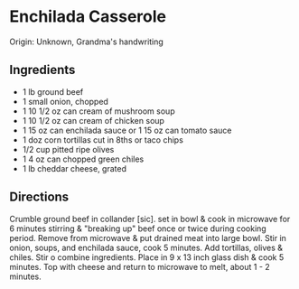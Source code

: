 # Enchilada Casserole

Origin: Unknown, Grandma's handwriting

## Ingredients

- 1 lb ground beef
- 1 small onion, chopped
- 1  10 1/2 oz can cream of mushroom soup
- 1  10 1/2 oz can cream of chicken soup
- 1  15 oz can enchilada sauce or 1  15 oz can tomato sauce
- 1 doz corn tortillas cut in 8ths or taco chips
- 1/2 cup pitted ripe olives
- 1  4 oz can chopped green chiles
- 1 lb cheddar cheese, grated

## Directions

Crumble ground beef in collander [sic]. set in bowl & cook in microwave for 6 minutes stirring & "breaking up" beef once or twice during cooking period. Remove from microwave & put drained meat into large bowl. Stir in onion, soups, and enchilada sauce, cook 5 minutes. Add tortillas, olives & chiles. Stir o combine ingredients. Place in 9 x 13 inch glass dish & cook 5 minutes. Top with cheese and return to microwave to melt, about 1 - 2 minutes.